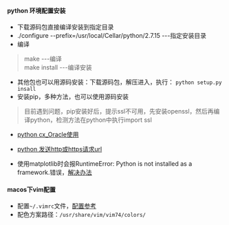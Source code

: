 #### python 环境配置安装
* 下载源码包直接编译安装到指定目录
* ./configure --prefix=/usr/local/Cellar/python/2.7.15    ---指定安装目录
* 编译
> make	---编译	
> make install	---编译安装

* 其他包也可以用源码安装：下载源码包，解压进入，执行：
`python setup.py insall`
* 安装pip，多种方法，也可以使用源码安装
> 目前遇到问题，pip安装好后，提示ssl不可用，先安装openssl，然后再编译python，检测方法在python中执行import ssl

* [python cx_Oracle使用](http://www.oracle.com/technetwork/cn/articles/dsl/prez-python-queries-101587-zhs.html)
* [python 发送http或https请求url](https://liam0205.me/2016/02/27/The-requests-library-in-Python/) 

* 使用matplotlib时会报RuntimeError: Python is not installed as a framework.错误，[解决办法](https://stackoverflow.com/questions/21784641/installation-issue-with-matplotlib-python)

#### macos下vim配置
* 配置`~/.vimrc`文件，[配置参考](https://github.com/CLgithub/comused/blob/master/src/other/vimrc配置文件)
* 配色方案路径：`/usr/share/vim/vim74/colors/`
